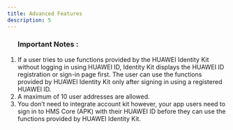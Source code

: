 ```yaml
---
title: Advanced Features
description: 5
---
```


<ol type="1">
  <p><h3>Important Notes :</h3></p>
  <li>If a user tries to use functions provided by the HUAWEI Identity Kit without logging in using HUAWEI ID, Identity Kit displays the HUAWEI ID registration or sign-in page first. The user can use the functions provided by HUAWEI Identity Kit only after signing in using a registered HUAWEI ID.</li>
  <li>A maximum of 10 user addresses are allowed. </li>
  <li>You don’t need to integrate account kit however, your app users need to sign in to HMS Core (APK) with their HUAWEI ID before they can use the functions provided by HUAWEI Identity Kit.</li>
</ol>
